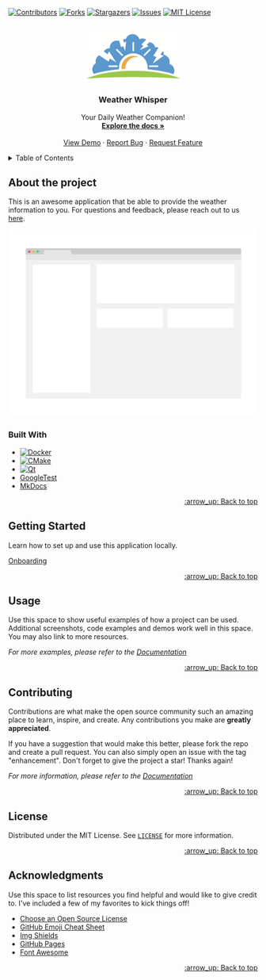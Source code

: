 <!-- Improved compatibility of back to top link: See: https://github.com/othneildrew/Best-README-Template/pull/73 -->
<a name="readme-top"></a>

[![Contributors][contributors-shield]][contributors-url]
[![Forks][forks-shield]][forks-url]
[![Stargazers][stars-shield]][stars-url]
[![Issues][issues-shield]][issues-url]
[![MIT License][license-shield]][license-url]

<!-- PROJECT LOGO -->
<br />
<div align="center">
  <a href="https://github.com/nino-kin/weather-app">
    <img src="docs/images/logo.svg" alt="Logo" width="200">
  </a>

  <h3 align="center">Weather Whisper</h3>

  <p align="center">
    Your Daily Weather Companion!
    <br />
    <a href="https://github.com/nino-kin/weather-app"><strong>Explore the docs »</strong></a>
    <br />
    <br />
    <a href="https://github.com/nino-kin/weather-app">View Demo</a>
    ·
    <a href="https://github.com/nino-kin/weather-app/issues">Report Bug</a>
    ·
    <a href="https://github.com/nino-kin/weather-app/issues">Request Feature</a>
  </p>
</div>


<!-- TABLE OF CONTENTS -->
<details>
  <summary>Table of Contents</summary>
  <ol>
    <li>
      <a href="#about-the-project">About The Project</a>
      <ul>
        <li><a href="#built-with">Built With</a></li>
      </ul>
    </li>
    <li>
      <a href="#getting-started">Getting Started</a>
    </li>
    <li><a href="#usage">Usage</a></li>
    <li><a href="#contributing">Contributing</a></li>
    <li><a href="#license">License</a></li>
    <li><a href="#acknowledgments">Acknowledgments</a></li>
  </ol>
</details>

## About the project

This is an awesome application that be able to provide the weather information to you. For questions and feedback, please reach out to us [here](https://github.com/nino-kin/weather-app/discussions/landing).

[![Product Name Screen Shot][product-screenshot]](https://example.com)

### Built With

* [![Docker][Docker]][Docker-url]
* [![CMake][CMake]][CMake-url]
* [![Qt][Qt]][Qt-url]
* [GoogleTest](http://google.github.io/googletest/)
* [MkDocs](https://www.mkdocs.org/)

<p align="right"><a href="#readme-top">:arrow_up: Back to top</a></p>

## Getting Started

Learn how to set up and use this application locally.

[Onboarding](./docs/getting_started.md)

<p align="right"><a href="#readme-top">:arrow_up: Back to top</a></p>

## Usage

Use this space to show useful examples of how a project can be used. Additional screenshots, code examples and demos work well in this space. You may also link to more resources.

_For more examples, please refer to the [Documentation](https://example.com)_

<p align="right"><a href="#readme-top">:arrow_up: Back to top</a></p>

## Contributing

Contributions are what make the open source community such an amazing place to learn, inspire, and create. Any contributions you make are **greatly appreciated**.

If you have a suggestion that would make this better, please fork the repo and create a pull request. You can also simply open an issue with the tag "enhancement".
Don't forget to give the project a star! Thanks again!

_For more information, please refer to the [Documentation](./CONTRIBUTING.md)_

<p align="right"><a href="#readme-top">:arrow_up: Back to top</a></p>

## License

Distributed under the MIT License. See [`LICENSE`](./LICENSE) for more information.

<p align="right"><a href="#readme-top">:arrow_up: Back to top</a></p>

## Acknowledgments

Use this space to list resources you find helpful and would like to give credit to. I've included a few of my favorites to kick things off!

* [Choose an Open Source License](https://choosealicense.com)
* [GitHub Emoji Cheat Sheet](https://www.webpagefx.com/tools/emoji-cheat-sheet)
* [Img Shields](https://shields.io)
* [GitHub Pages](https://pages.github.com)
* [Font Awesome](https://fontawesome.com)

<p align="right"><a href="#readme-top">:arrow_up: Back to top</a></p>


<!-- MARKDOWN LINKS & IMAGES -->
<!-- https://www.markdownguide.org/basic-syntax/#reference-style-links -->
[contributors-shield]: https://img.shields.io/github/contributors/nino-kin/weather-app.svg?style=for-the-badge
[contributors-url]: https://github.com/nino-kin/weather-app/graphs/contributors
[forks-shield]: https://img.shields.io/github/forks/nino-kin/weather-app.svg?style=for-the-badge
[forks-url]: https://github.com/nino-kin/weather-app/network/members
[stars-shield]: https://img.shields.io/github/stars/nino-kin/weather-app.svg?style=for-the-badge
[stars-url]: https://github.com/nino-kin/weather-app/stargazers
[issues-shield]: https://img.shields.io/github/issues/nino-kin/weather-app.svg?style=for-the-badge
[issues-url]: https://github.com/nino-kin/weather-app/issues
[license-shield]: https://img.shields.io/github/license/nino-kin/weather-app.svg?style=for-the-badge
[license-url]: https://github.com/nino-kin/weather-app/blob/main/LICENSE
[product-screenshot]: docs/images/screenshot.png
[CMake]: https://img.shields.io/badge/CMake-ffffff?style=for-the-badge&logo=cmake&logoColor=064F8C
[CMake-url]: https://cmake.org/cmake/help/v3.10/
[Docker]: https://img.shields.io/badge/Docker-2CA5E0?style=for-the-badge&logo=docker&logoColor=white
[Docker-url]: https://www.docker.com/
[Qt]: https://img.shields.io/badge/qt-04444c?style=for-the-badge&logo=qt&logoColor=41CD52
[Qt-url]: https://www.qt.io/

